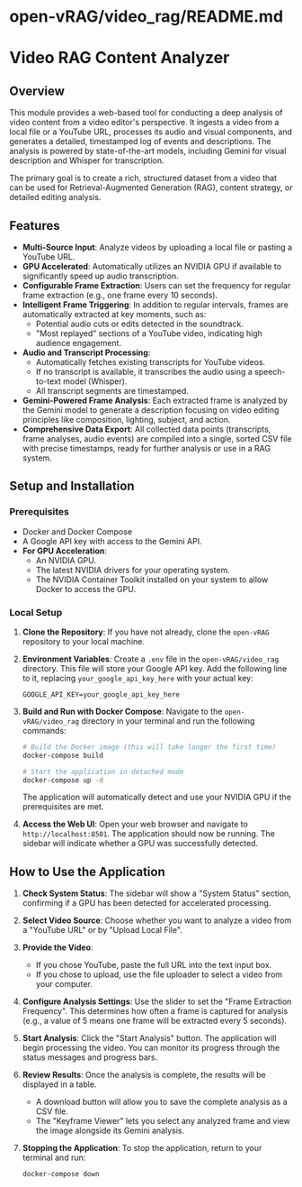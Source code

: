 # open-vRAG/video_rag/README.md
# Video RAG Content Analyzer

## Overview

This module provides a web-based tool for conducting a deep analysis of video content from a video editor's perspective. It ingests a video from a local file or a YouTube URL, processes its audio and visual components, and generates a detailed, timestamped log of events and descriptions. The analysis is powered by state-of-the-art models, including Gemini for visual description and Whisper for transcription.

The primary goal is to create a rich, structured dataset from a video that can be used for Retrieval-Augmented Generation (RAG), content strategy, or detailed editing analysis.

## Features

-   **Multi-Source Input**: Analyze videos by uploading a local file or pasting a YouTube URL.
-   **GPU Accelerated**: Automatically utilizes an NVIDIA GPU if available to significantly speed up audio transcription.
-   **Configurable Frame Extraction**: Users can set the frequency for regular frame extraction (e.g., one frame every 10 seconds).
-   **Intelligent Frame Triggering**: In addition to regular intervals, frames are automatically extracted at key moments, such as:
    -   Potential audio cuts or edits detected in the soundtrack.
    -   "Most replayed" sections of a YouTube video, indicating high audience engagement.
-   **Audio and Transcript Processing**:
    -   Automatically fetches existing transcripts for YouTube videos.
    -   If no transcript is available, it transcribes the audio using a speech-to-text model (Whisper).
    -   All transcript segments are timestamped.
-   **Gemini-Powered Frame Analysis**: Each extracted frame is analyzed by the Gemini model to generate a description focusing on video editing principles like composition, lighting, subject, and action.
-   **Comprehensive Data Export**: All collected data points (transcripts, frame analyses, audio events) are compiled into a single, sorted CSV file with precise timestamps, ready for further analysis or use in a RAG system.

## Setup and Installation

### Prerequisites

-   Docker and Docker Compose
-   A Google API key with access to the Gemini API.
-   **For GPU Acceleration**:
    -   An NVIDIA GPU.
    -   The latest NVIDIA drivers for your operating system.
    -   The NVIDIA Container Toolkit installed on your system to allow Docker to access the GPU.

### Local Setup

1.  **Clone the Repository**:
    If you have not already, clone the `open-vRAG` repository to your local machine.

2.  **Environment Variables**:
    Create a `.env` file in the `open-vRAG/video_rag` directory. This file will store your Google API key. Add the following line to it, replacing `your_google_api_key_here` with your actual key:
    ```
    GOOGLE_API_KEY=your_google_api_key_here
    ```

3.  **Build and Run with Docker Compose**:
    Navigate to the `open-vRAG/video_rag` directory in your terminal and run the following commands:

    ```bash
    # Build the Docker image (this will take longer the first time)
    docker-compose build

    # Start the application in detached mode
    docker-compose up -d
    ```
    The application will automatically detect and use your NVIDIA GPU if the prerequisites are met.

4.  **Access the Web UI**:
    Open your web browser and navigate to `http://localhost:8501`. The application should now be running. The sidebar will indicate whether a GPU was successfully detected.

## How to Use the Application

1.  **Check System Status**:
    The sidebar will show a "System Status" section, confirming if a GPU has been detected for accelerated processing.

2.  **Select Video Source**:
    Choose whether you want to analyze a video from a "YouTube URL" or by "Upload Local File".

3.  **Provide the Video**:
    -   If you chose YouTube, paste the full URL into the text input box.
    -   If you chose to upload, use the file uploader to select a video from your computer.

4.  **Configure Analysis Settings**:
    Use the slider to set the "Frame Extraction Frequency". This determines how often a frame is captured for analysis (e.g., a value of 5 means one frame will be extracted every 5 seconds).

5.  **Start Analysis**:
    Click the "Start Analysis" button. The application will begin processing the video. You can monitor its progress through the status messages and progress bars.

6.  **Review Results**:
    Once the analysis is complete, the results will be displayed in a table.
    -   A download button will allow you to save the complete analysis as a CSV file.
    -   The "Keyframe Viewer" lets you select any analyzed frame and view the image alongside its Gemini analysis.

7.  **Stopping the Application**:
    To stop the application, return to your terminal and run:
    ```bash
    docker-compose down
    ```